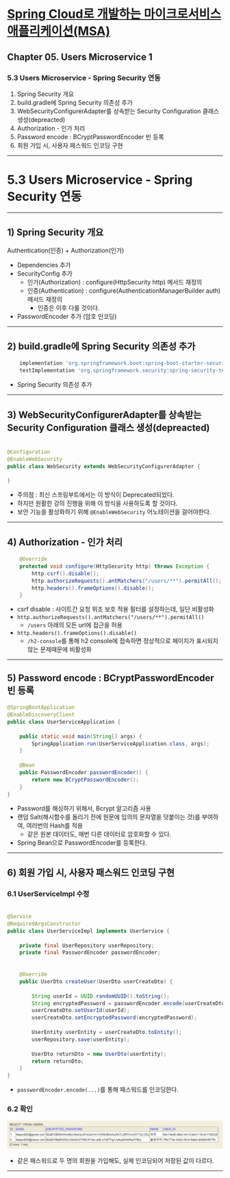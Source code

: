 # <a href = "../README.md" target="_blank">Spring Cloud로 개발하는 마이크로서비스 애플리케이션(MSA)</a>
## Chapter 05. Users Microservice 1
### 5.3 Users Microservice - Spring Security 연동
1) Spring Security 개요
2) build.gradle에 Spring Security 의존성 추가
3) WebSecurityConfigurerAdapter를 상속받는 Security Configuration 클래스 생성(depreacted)
4) Authorization - 인가 처리
5) Password encode : BCryptPasswordEncoder 빈 등록
6) 회원 가입 시, 사용자 패스워드 인코딩 구현

---

# 5.3 Users Microservice - Spring Security 연동

---

## 1) Spring Security 개요

Authentication(인증) + Authorization(인가)

- Dependencies 추가
- SecurityConfig 추가
  - 인가(Authorization) : configure(HttpSecurity http) 메서드 재정의
  - 인증(Authentication) : configure(AuthenticationManagerBuilder auth) 메서드 재정의
    - 인증은 이후 다룰 것이다.
- PasswordEncoder 추가 (암호 인코딩)

---

## 2) build.gradle에 Spring Security 의존성 추가

```groovy
    implementation 'org.springframework.boot:spring-boot-starter-security'
    testImplementation 'org.springframework.security:spring-security-test'
```
- Spring Security 의존성 추가

---

## 3) WebSecurityConfigurerAdapter를 상속받는 Security Configuration 클래스 생성(depreacted)
```java

@Configuration
@EnableWebSecurity
public class WebSecurity extends WebSecurityConfigurerAdapter {
    
}
```
- 주의점 : 최신 스프링부트에서는 이 방식이 Deprecated되었다.
- 하지만 원활한 강의 진행을 위해 이 방식을 사용하도록 할 것이다.
- 보안 기능을 활성화하기 위해 `@EnableWebSecurity` 어노테이션을 걸어야한다.

---

## 4) Authorization - 인가 처리
```java
    @Override
    protected void configure(HttpSecurity http) throws Exception {
        http.csrf().disable();
        http.authorizeRequests().antMatchers("/users/**").permitAll();
        http.headers().frameOptions().disable();
    }
```
- csrf disable : 사이트간 요청 위조 보호 적용 필터를 설정하는데, 일단 비활성화
- `http.authorizeRequests().antMatchers("/users/**").permitAll()`
  - `/users` 아래의 모든 url에 접근을 허용
- `http.headers().frameOptions().disable()`
  - `/h2-console`를 통해 h2 console에 접속하면 정상적으로 페이지가 표시되지 않는 문제때문에 비활성화

---

## 5) Password encode : BCryptPasswordEncoder 빈 등록
```java
@SpringBootApplication
@EnableDiscoveryClient
public class UserServiceApplication {

    public static void main(String[] args) {
        SpringApplication.run(UserServiceApplication.class, args);
    }

    @Bean
    public PasswordEncoder passwordEncoder() {
        return new BCryptPasswordEncoder();
    }
}
```
- Password를 해싱하기 위해서, Bcrypt 알고리즘 사용
- 랜덤 Salt(해시함수를 돌리기 전에 원문에 임의의 문자열을 덧붙이는 것)를 부여하여, 여러번의 Hash를 적용
  - 같은 원본 데이터도, 매번 다른 데이터로 암호화할 수 있다.
- Spring Bean으로 PasswordEncoder를 등록한다.

---

## 6) 회원 가입 시, 사용자 패스워드 인코딩 구현

### 6.1 UserServiceImpl 수정
```java

@Service
@RequiredArgsConstructor
public class UserServiceImpl implements UserService {

    private final UserRepository userRepository;
    private final PasswordEncoder passwordEncoder;


    @Override
    public UserDto createUser(UserDto userCreateDto) {

        String userId = UUID.randomUUID().toString();
        String encryptedPassword = passwordEncoder.encode(userCreateDto.getPassword()); // 수정
        userCreateDto.setUserId(userId);
        userCreateDto.setEncryptedPassword(encryptedPassword);

        UserEntity userEntity = userCreateDto.toEntity();
        userRepository.save(userEntity);

        UserDto returnDto = new UserDto(userEntity);
        return returnDto;
    }
}
```
- `passwordEncoder.encode(...)`를 통해 패스워드를 인코딩한다.

### 6.2 확인
![bcrypt](imgs/bcrypt.png)

- 같은 패스워드로 두 명의 회원을 가입해도, 실제 인코딩되어 저장된 값이 다르다.

---
